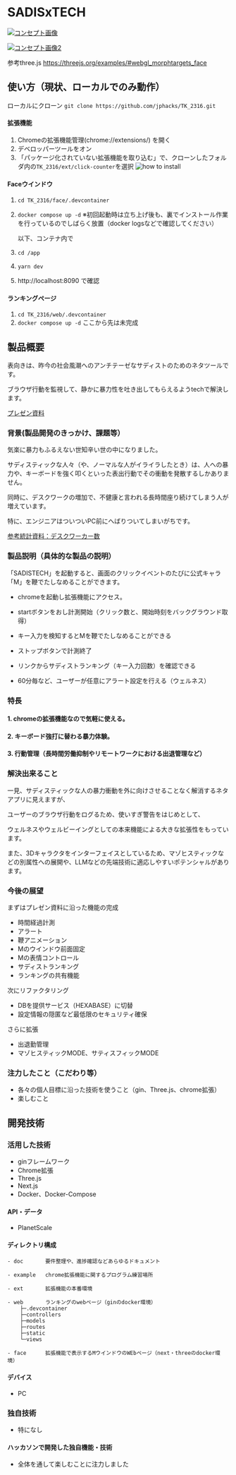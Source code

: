 # SADISxTECH

[![コンセプト画像](doc/product-image.jpg)](https://www.canva.com/design/DAFyjDwYudg/uFacFqQrZyGtH29hhGCiKA/view?utm_content=DAFyjDwYudg&utm_campaign=designshare&utm_medium=link&utm_source=editor)

[![コンセプト画像2](doc/architect.png)](https://www.canva.com/design/DAFyjDwYudg/uFacFqQrZyGtH29hhGCiKA/view?utm_content=DAFyjDwYudg&utm_campaign=designshare&utm_medium=link&utm_source=editor)

参考three.js
https://threejs.org/examples/#webgl_morphtargets_face

## 使い方（現状、ローカルでのみ動作）

ローカルにクローン `git clone https://github.com/jphacks/TK_2316.git`

#### 拡張機能
1. Chromeの拡張機能管理(chrome://extensions/) を開く
2. デベロッパーツールをオン
3. 「パッケージ化されていない拡張機能を取り込む」で、クローンしたフォルダ内の`TK_2316/ext/click-counter`を選択
![how to install](doc/拡張機能の取り込み方.jpg)

#### Faceウインドウ
1. `cd TK_2316/face/.devcontainer`
2. `docker compose up -d`
※初回起動時は立ち上げ後も、裏でインストール作業を行っているのでしばらく放置（docker logsなどで確認してください）

	以下、コンテナ内で

3. `cd /app`
4. `yarn dev`
5. http://localhost:8090 で確認

#### ランキングページ
1. `cd TK_2316/web/.devcontainer`
2. `docker compose up -d`
ここから先は未完成


## 製品概要

表向きは、昨今の社会風潮へのアンチテーゼなサディストのためのネタツールです。

ブラウザ行動を監視して、静かに暴力性を吐き出してもらえるようtechで解決します。

[プレゼン資料](https://www.canva.com/design/DAFyjDwYudg/uFacFqQrZyGtH29hhGCiKA/view?utm_content=DAFyjDwYudg&utm_campaign=designshare&utm_medium=link&utm_source=editor)

### 背景(製品開発のきっかけ、課題等）

気楽に暴力もふるえない世知辛い世の中になりました。

サディスティックな人々（や、ノーマルな人がイライラしたとき）は、人への暴力や、キーボードを強く叩くといった表出行動でその衝動を発散するしかありません。

同時に、デスクワークの増加で、不健康と言われる長時間座り続けてしまう人が増えています。

特に、エンジニアはついついPC前にへばりついてしまいがちです。

[参考統計資料：デスクワーカー数](https://www.stat.go.jp/data/kokusei/2005/sokuhou/03.htm)

### 製品説明（具体的な製品の説明）

「SADISTECH」を起動すると、画面のクリックイベントのたびに公式キャラ「M」を鞭でたしなめることができます。

- chromeを起動し拡張機能にアクセス。

- startボタンをおし計測開始（クリック数と、開始時刻をバックグラウンド取得）

- キー入力を検知するとMを鞭でたしなめることができる

- ストップボタンで計測終了

- リンクからサディストランキング（キー入力回数）を確認できる

- 60分毎など、ユーザーが任意にアラート設定を行える（ウェルネス）


### 特長
#### 1. chromeの拡張機能なので気軽に使える。
#### 2. キーボード強打に替わる暴力体験。
#### 3. 行動管理（長時間労働抑制やリモートワークにおける出退管理など）

### 解決出来ること
一見、サディスティックな人の暴力衝動を外に向けさせることなく解消するネタアプリに見えますが、

ユーザーのブラウザ行動をログるため、使いすぎ警告をはじめとして、

ウェルネスやウェルビーイングとしての本来機能による大きな拡張性をもっています。

また、3Dキャラクタをインターフェイスとしているため、マゾヒスティックなどの別属性への展開や、LLMなどの先端技術に適応しやすいポテンシャルがあります。

### 今後の展望
まずはプレゼン資料に沿った機能の完成

- 時間経過計測
- アラート
- 鞭アニメーション
- Mのウインドウ前面固定
- Mの表情コントロール
- サディストランキング
- ランキングの共有機能


次にリファクタリング
- DBを提供サービス（HEXABASE）に切替
- 設定情報の隠匿など最低限のセキュリティ確保

さらに拡張
- 出退勤管理
- マゾヒスティックMODE、サティスフィックMODE

### 注力したこと（こだわり等）
- 各々の個人目標に沿った技術を使うこと（gin、Three.js、chrome拡張）
- 楽しむこと

## 開発技術
### 活用した技術
- ginフレームワーク
- Chrome拡張
- Three.js
- Next.js
- Docker、Docker-Compose

#### API・データ
- PlanetScale


#### ディレクトリ構成
```
- doc		要件整理や、進捗確認などあらゆるドキュメント

- example	chrome拡張機能に関するプログラム練習場所

- ext		拡張機能の本番環境

- web		ランキングのwebページ（ginのdocker環境）
    ├─.devcontainer
    ├─controllers
    ├─models
    ├─routes
    ├─static
    └─views

- face		拡張機能で表示するMウインドウのWEbページ（next・threeのdocker環境）

```

#### デバイス
- PC

### 独自技術
- 特になし

#### ハッカソンで開発した独自機能・技術
- 全体を通して楽しむことに注力しました

